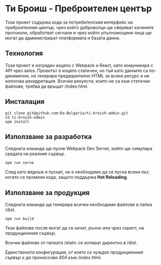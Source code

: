 # Ти Броиш - Преброителен център

Този проект съдържа кода за потребителския интерфейс на преброителния център, чрез който доброволци ще сверяват качените протоколи, обработват сигнали и чрез който упълномощени лица ще могат да администрират платформата и базата данни.

## Технология

Този проект е изграден изцяло с Webpack и React, като комуникира с API чрез axios. Проектът е изцяло статичен, но тъй като данните са по-динамични, не генерира предварително HTML за всеки ресурс и не използва рехидретация. Всички рекуести, които не са към статични файлове, трябва да връщат /index.html.

## Инсталация

```shell
git clone git@github.com:Da-Bulgaria/ti-broish-admin.git
cd ti-broish-admin
npm install
```

## Използване за разработка

Следната команда ще пусне Webpack Dev Server, който ще симулира средата на реалния сървър.

```shell
npm run serve
```

След като веднъж е пуснат, не е необходимо да се пуска всеки път, когато се промени кода, защото поддържа **Hot Reloading**.

## Използване за продукция

Следната команда ще генерира всички необходими файлове в папка /dist.

```shell
npm run build
```

Тези файлове после могат да се качат, ръчно или чрез скрипт, на продукционния сървър.

Всички файлове от папката /static се копират директно в /dist.

_Единствената конфигурация, от която се нуждае продукционния сървър е да пренасочва 404 към /index.html._
